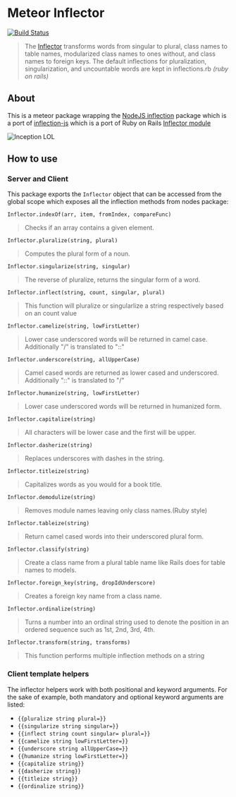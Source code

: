 # Meteor Inflector 
[![Build Status](https://travis-ci.org/katrotz/meteor-inflector.svg)](https://travis-ci.org/katrotz/meteor-inflector)
> The [Inflector](http://api.rubyonrails.org/classes/ActiveSupport/Inflector.html) transforms words from singular to plural, class names to table names, modularized class names to ones without, and class names to foreign keys. The default inflections for pluralization, singularization, and uncountable words are kept in inflections.rb *(ruby on rails)*

## About
This is a meteor package wrapping the [NodeJS inflection](https://github.com/dreamerslab/node.inflection) package which is a port of [inflection-js](https://code.google.com/p/inflection-js/) which is a port of Ruby on Rails [Inflector module](http://api.rubyonrails.org/classes/ActiveSupport/Inflector.html)

<img src="https://matthewghamilton.files.wordpress.com/2014/11/lol.jpg" alt="Inception LOL"/>

## How to use

### Server and Client
This package exports the `Inflector` object that can be accessed from the global scope which exposes all the inflection methods from nodes package:

	Inflector.indexOf(arr, item, fromIndex, compareFunc)
> Checks if an array contains a given element.

	Inflector.pluralize(string, plural)
> Computes the plural form of a noun.
	
	Inflector.singularize(string, singular)
> The reverse of pluralize, returns the singular form of a word.

	Inflector.inflect(string, count, singular, plural)
> This function will pluralize or singularlize a string respectively based on an count value

	Inflector.camelize(string, lowFirstLetter)
> Lower case underscored words will be returned in camel case. Additionally "/" is translated to "::"

	Inflector.underscore(string, allUpperCase)
> Camel cased words are returned as lower cased and underscored. Additionally "::" is translated to "/"

	Inflector.humanize(string, lowFirstLetter)
> Lower case underscored words will be returned in humanized form.

	Inflector.capitalize(string)
> All characters will be lower case and the first will be upper.

	Inflector.dasherize(string)
> Replaces underscores with dashes in the string.

	Inflector.titleize(string)
> Capitalizes words as you would for a book title.

	Inflector.demodulize(string)
> Removes module names leaving only class names.(Ruby style)

	Inflector.tableize(string)
> Return camel cased words into their underscored plural form.

	Inflector.classify(string)
> Create a class name from a plural table name like Rails does for table names to models.

	Inflector.foreign_key(string, dropIdUnderscore)
> Creates a foreign key name from a class name.

	Inflector.ordinalize(string)
> Turns a number into an ordinal string used to denote the position in an ordered sequence such as 1st, 2nd, 3rd, 4th.

	Inflector.transform(string, transforms)
> This function performs multiple inflection methods on a string

### Client template helpers
The inflector helpers work with both positional and keyword arguments. For the sake of example, both mandatory and optional keyword arguments are listed:

- ```{{pluralize string plural=}}```
- ```{{singularize string singular=}}```
- ```{{inflect string count singular= plural=}}```
- ```{{camelize string lowFirstLetter=}}```
- ```{{underscore string allUpperCase=}}```
- ```{{humanize string lowFirstLetter=}}```
- ```{{capitalize string}}```
- ```{{dasherize string}}```
- ```{{titleize string}}```
- ```{{ordinalize string}}```
